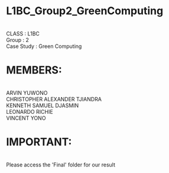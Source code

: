 # L1BC_Group2_GreenComputing
<br>CLASS : L1BC
<br>Group : 2
<br>Case Study : Green Computing
# MEMBERS:
<br> ARVIN YUWONO
<br> CHRISTOPHER ALEXANDER TJIANDRA
<br> KENNETH SAMUEL DJASMIN
<br> LEONARDO RICHIE
<br> VINCENT YONO

# IMPORTANT:
<br> Please access the 'Final' folder for our result
